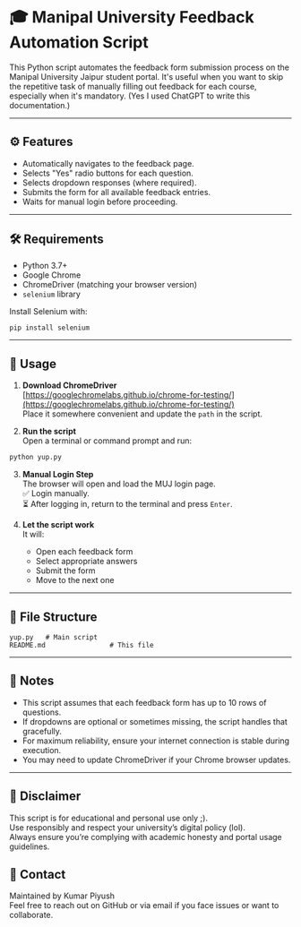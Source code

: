 # 🎓 Manipal University Feedback Automation Script

This Python script automates the feedback form submission process on the Manipal University Jaipur student portal. It's useful when you want to skip the repetitive task of manually filling out feedback for each course, especially when it's mandatory. (Yes I used ChatGPT to write this documentation.)

---

## ⚙️ Features

- Automatically navigates to the feedback page.
- Selects "Yes" radio buttons for each question.
- Selects dropdown responses (where required).
- Submits the form for all available feedback entries.
- Waits for manual login before proceeding.

---

## 🛠 Requirements

- Python 3.7+
- Google Chrome
- ChromeDriver (matching your browser version)
- `selenium` library

Install Selenium with:

```bash
pip install selenium
```

---

## 🧾 Usage

1. **Download ChromeDriver**  
   [https://googlechromelabs.github.io/chrome-for-testing/](https://googlechromelabs.github.io/chrome-for-testing/)  
   Place it somewhere convenient and update the `path` in the script.

2. **Run the script**  
   Open a terminal or command prompt and run:

```bash
python yup.py
```

3. **Manual Login Step**  
   The browser will open and load the MUJ login page.  
   ✅ Login manually.  
   ⏳ After logging in, return to the terminal and press `Enter`.

4. **Let the script work**  
   It will:
   - Open each feedback form
   - Select appropriate answers
   - Submit the form
   - Move to the next one

---

## 📂 File Structure

```
yup.py   # Main script
README.md                # This file
```

---

## 🧠 Notes

- This script assumes that each feedback form has up to 10 rows of questions.
- If dropdowns are optional or sometimes missing, the script handles that gracefully.
- For maximum reliability, ensure your internet connection is stable during execution.
- You may need to update ChromeDriver if your Chrome browser updates.

---

## 📌 Disclaimer

This script is for educational and personal use only ;).  
Use responsibly and respect your university’s digital policy (lol).  
Always ensure you’re complying with academic honesty and portal usage guidelines.

## 📧 Contact

Maintained by Kumar Piyush  
Feel free to reach out on GitHub or via email if you face issues or want to collaborate.
